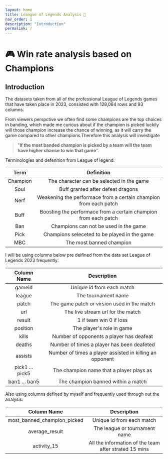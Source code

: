 ```yaml
---
layout: home
title: Leangue of Legends Analysis 🧐
nav_order: 1
description: "Introduction"
permalink: /
---
```


# 🎮 Win rate analysis based on Champions


## Introduction
The datasets taken from all of the professional League of Legends games that have taken place in 2023, consisted with 128,064 rows and 93 columns.

From viewers perspctive we often find some champions are the top choices in banding, which made me curious about if the champion is picked luckily will those champion increase the chance of winning, as it will carry the game compared to other champions.Therefore this analysis will investigate
> "**If the most banded champion is picked by a team will the team have higher chance to win that game**". 

Terminologies and defenition from League of legend:

| Term | Definition |
|:-----------:|:-----------:|
| Champion | The character can be selected in the game|
| Soul | Buff granted after defeat dragons |
| Nerf | Weakening the performace from a certain champion from each patch  |
| Buff | Boosting the performace from a certain champion from each patch |
| Ban | Champions can not be used in the game |
| Pick | Champions seleceted to be played in the game |
| MBC | The most banned champion |

I will be using columns below pre deifined from the data set League of Legends 2023 frequently:

| Column Name | Description |
|:-----------:|:-----------:|
| gameid | Unique id from each match |
| league | The tournament name |
| patch | The game patch or virsion used in the match |
| url | The live stream url for the match |
| result | 1 if team win 0 if loss |
| position | The player's role in game |
| kills | Number of opponents a player has deafeat |
| deaths | Number of times a player has been deafeted |
| assists | Number of times a player assisted in killing an opponent |
| pick1 ... pick5 | The champion name that a player plays as |
| ban1 ... ban5| The champion banned within a match|

Also using columns defined by myself and frequently used through out the analysis:

| Column Name | Description |
|:-----------:|:-----------:|
| most_banned_champion_picked | Unique id from each match |
| average_result | The league or tournament name |
| activity_15 | All the information of the team after strated 15 mins|







